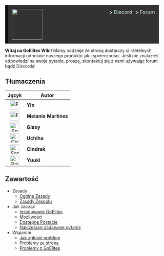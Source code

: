 <style>
.good_announcement {
    background-color: #343131;
	border: 1px solid #0f0e0e;
	border-left: 10px solid #0f0e0e;
	font-size: 16px;
	margin-bottom: 12px;
	text-align: left; 
	padding: 12px; 
	color: white;
}
a.header_link {
	display: inline;
	float: right;
	margin-left: 10px;
	font-size: 16px;
	font-weight: bold;
	text-decoration: none;
	color: #97b3a6;
}
a.header_link:hover {
	text-decoration:none;
	color: #fcfcfc;
}
a.header_link:visited {
	text-decoration:none;
}
a.header_link span {
	color: #fcfcfc;
}
</style>

<div class="good_announcement"> 
    <img src="https://s.put.re/hzytMBa.png" style="width: 100px;">
    <a class="header_link" href="https://goelites.net"><span>></span> Forum</a>
    <a class="header_link" href="https://discord.gg/PwbzQ7p"><span>></span> Discord</a>
</div>

**Witaj na GoElites Wiki!** Mamy nadzieje że stroną dostarczy ci rzetelnych informacji odnośnie naszego produktu jak i społeczności. Jeśli nie znalazłeś odpowiedzi na swoje pytanie, proszę, skontaktuj się z nami używając forum bądź Discorda!

## Tłumaczenia

| Język | Autor |
|:--:|--|
| <a href="http://goeliteswiki.readthedocs.io/en/latest/"><img src="https://emojipedia-us.s3.amazonaws.com/thumbs/120/apple/118/flag-for-united-states_1f1fa-1f1f8.png" alt="French" style="width: 30px;"/></a> | **Yin** |
| <a href="http://goeliteswiki.readthedocs.io/fr/latest/"><img src="https://emojipedia-us.s3.amazonaws.com/thumbs/120/apple/118/flag-for-france_1f1eb-1f1f7.png" alt="French" style="width: 30px;"/></a> | **Melanie Martinez** |
| <a href="http://goeliteswiki.readthedocs.io/es/latest/"><img src="https://emojipedia-us.s3.amazonaws.com/thumbs/120/apple/118/flag-for-spain_1f1ea-1f1f8.png" alt="Spain" style="width: 30px;"/></a> | **Glaxy** |
| <a href="http://goeliteswiki.readthedocs.io/zh/latest/"><img src="https://emojipedia-us.s3.amazonaws.com/thumbs/120/apple/118/flag-for-china_1f1e8-1f1f3.png" alt="China" style="width: 30px;"/></a> | **Uchiha** |
| <a href="http://goeliteswiki.readthedocs.io/sr/latest/"><img src="https://emojipedia-us.s3.amazonaws.com/thumbs/120/apple/118/flag-for-serbia_1f1f7-1f1f8.png" alt="Serbia" style="width: 30px;"/></a> | **Cindrak** |
| <a href="http://goeliteswiki.readthedocs.io/pl/latest/"><img src="https://emojipedia-us.s3.amazonaws.com/thumbs/120/apple/118/flag-for-poland_1f1f5-1f1f1.png" alt="Poland" style="width: 30px;"/></a> | **Yuuki** |


## Zawartość
- Zasady
	- [Ogólne Zasady](CommunityPrinciples/CommunityGuidelines.md)
	- [Zasady Zespołu](CommunityPrinciples/SupportGuidelines.md)
- Jak zacząć
	- [Instalowanie GoElites](GettingStarted/Installation.md)
	- [Możliwości](GettingStarted/Features.md)
	- [Dostępne Postacie](GettingStarted/SupportedChampions.md)
	- [Najczęściej zadawane pytania](GettingStarted/FrequentlyAskedQuestions.md)
- Wsparcie
	- [Jak zgłosić problem](Troubleshooting/TroubleshootingReportGuide.md)
	- [Problemy ze stroną](Troubleshooting/WebsiteTroubleshooting.md)
	- [Problemy z GoElites](Troubleshooting/ApplicationTroubleshooting.md)

